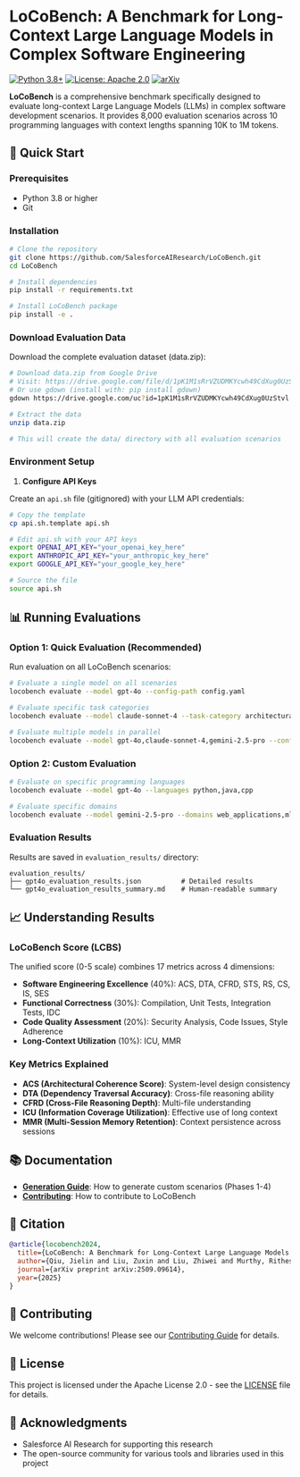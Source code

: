 # LoCoBench: A Benchmark for Long-Context Large Language Models in Complex Software Engineering

[![Python 3.8+](https://img.shields.io/badge/python-3.8+-blue.svg)](https://www.python.org/downloads/)
[![License: Apache 2.0](https://img.shields.io/badge/License-Apache%202.0-blue.svg)](https://opensource.org/licenses/Apache-2.0)
[![arXiv](https://img.shields.io/badge/arXiv-2509.09614-b31b1b.svg)](https://arxiv.org/abs/2509.09614)

**LoCoBench** is a comprehensive benchmark specifically designed to evaluate long-context Large Language Models (LLMs) in complex software development scenarios. It provides 8,000 evaluation scenarios across 10 programming languages with context lengths spanning 10K to 1M tokens.

## 🚀 Quick Start

### Prerequisites

- Python 3.8 or higher
- Git

### Installation

```bash
# Clone the repository
git clone https://github.com/SalesforceAIResearch/LoCoBench.git
cd LoCoBench

# Install dependencies
pip install -r requirements.txt

# Install LoCoBench package
pip install -e .
```

### Download Evaluation Data

Download the complete evaluation dataset (data.zip):

```bash
# Download data.zip from Google Drive
# Visit: https://drive.google.com/file/d/1pK1M1sRrVZUDMKYcwh49CdXug0UzStvl/view?usp=sharing
# Or use gdown (install with: pip install gdown)
gdown https://drive.google.com/uc?id=1pK1M1sRrVZUDMKYcwh49CdXug0UzStvl

# Extract the data
unzip data.zip

# This will create the data/ directory with all evaluation scenarios
```

### Environment Setup

1. **Configure API Keys**

Create an `api.sh` file (gitignored) with your LLM API credentials:

```bash
# Copy the template
cp api.sh.template api.sh

# Edit api.sh with your API keys
export OPENAI_API_KEY="your_openai_key_here"
export ANTHROPIC_API_KEY="your_anthropic_key_here"
export GOOGLE_API_KEY="your_google_key_here"

# Source the file
source api.sh
```


## 📊 Running Evaluations

### Option 1: Quick Evaluation (Recommended)

Run evaluation on all LoCoBench scenarios:

```bash
# Evaluate a single model on all scenarios
locobench evaluate --model gpt-4o --config-path config.yaml

# Evaluate specific task categories
locobench evaluate --model claude-sonnet-4 --task-category architectural_understanding --difficulty hard

# Evaluate multiple models in parallel
locobench evaluate --model gpt-4o,claude-sonnet-4,gemini-2.5-pro --config-path config.yaml
```

### Option 2: Custom Evaluation

```bash
# Evaluate on specific programming languages
locobench evaluate --model gpt-4o --languages python,java,cpp

# Evaluate specific domains
locobench evaluate --model gemini-2.5-pro --domains web_applications,ml_systems
```

### Evaluation Results

Results are saved in `evaluation_results/` directory:

```
evaluation_results/
├── gpt4o_evaluation_results.json          # Detailed results
└── gpt4o_evaluation_results_summary.md    # Human-readable summary
```

## 📈 Understanding Results

### LoCoBench Score (LCBS)

The unified score (0-5 scale) combines 17 metrics across 4 dimensions:

- **Software Engineering Excellence** (40%): ACS, DTA, CFRD, STS, RS, CS, IS, SES
- **Functional Correctness** (30%): Compilation, Unit Tests, Integration Tests, IDC  
- **Code Quality Assessment** (20%): Security Analysis, Code Issues, Style Adherence
- **Long-Context Utilization** (10%): ICU, MMR

### Key Metrics Explained

- **ACS (Architectural Coherence Score)**: System-level design consistency
- **DTA (Dependency Traversal Accuracy)**: Cross-file reasoning ability
- **CFRD (Cross-File Reasoning Depth)**: Multi-file understanding
- **ICU (Information Coverage Utilization)**: Effective use of long context
- **MMR (Multi-Session Memory Retention)**: Context persistence across sessions


## 📚 Documentation

- **[Generation Guide](LoCoBench_generation.md)**: How to generate custom scenarios (Phases 1-4)
- **[Contributing](CONTRIBUTING.md)**: How to contribute to LoCoBench

## 📄 Citation

```bibtex
@article{locobench2024,
  title={LoCoBench: A Benchmark for Long-Context Large Language Models in Complex Software Engineering},
  author={Qiu, Jielin and Liu, Zuxin and Liu, Zhiwei and Murthy, Rithesh and Zhang, Jianguo and Chen, Haolin and Wang, Shiyu and Zhu, Ming and Yang, Liangwei and Tan, Juntao and Cen, Zhepeng and Qian, Cheng and Heinecke, Shelby and Yao, Weiran and Savarese, Silvio and Xiong, Caiming and Wang, Huan},
  journal={arXiv preprint arXiv:2509.09614},
  year={2025}
}
```

## 🤝 Contributing

We welcome contributions! Please see our [Contributing Guide](CONTRIBUTING.md) for details.

## 📜 License

This project is licensed under the Apache License 2.0 - see the [LICENSE](LICENSE) file for details.

## 🙏 Acknowledgments

- Salesforce AI Research for supporting this research
- The open-source community for various tools and libraries used in this project

